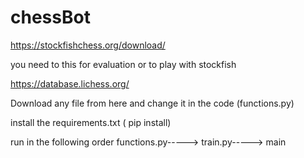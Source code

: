 # chessBot

https://stockfishchess.org/download/

you need to this for evaluation or to play with stockfish

https://database.lichess.org/ 

Download any file from here and change it in the code (functions.py)

install the requirements.txt ( pip install)

run in the following order functions.py-----> train.py-----> main
